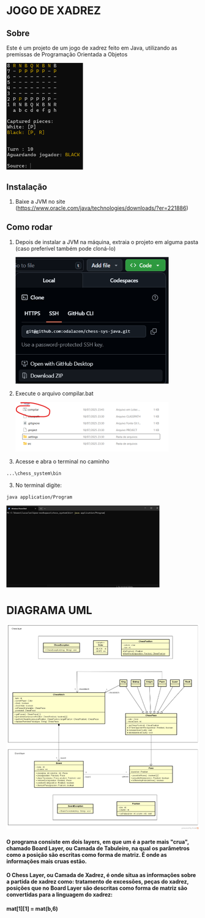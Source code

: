 # JOGO DE XADREZ
## Sobre 
Este é um projeto de um jogo de xadrez feito em Java, utilizando as premissas de Programação Orientada a Objetos

<img src="images\image.png" alt="Intro" width="200">

## Instalação
1. Baixe a JVM no site (https://www.oracle.com/java/technologies/downloads/?er=221886)

## Como rodar
1. Depois de instalar a JVM na máquina, extraia o projeto em alguma pasta (caso preferível também pode cloná-lo)

    <img src="images\image2.png" alt="Intro" width="400">

2. Execute o arquivo compilar.bat

    <img src="images\image5.png" alt="Intro" width="400">


3. Acesse e abra o terminal no caminho
```bash
...\chess_system\bin
```
3. No terminal digite: 
```bash
java application/Program
```

<img src="images\image3.png" alt="Intro" width="400">


# DIAGRAMA UML

<img src="images\image4.png" alt="Intro" width="1000">

#### O programa consiste em dois layers, em que um é a parte mais "crua", chamado Board Layer, ou Camada de Tabuleiro, na qual os parâmetros como a posição são escritas como forma de matriz. É onde as informações mais cruas estão.
#### O Chess Layer, ou Camada de Xadrez, é onde situa as informações sobre a partida de xadrez como: tratamento de excessões, peças do xadrez, posições que no Board Layer são descritas como forma de matriz são convertidas para a linguagem do xadrez:
#### mat[1][1] = mat(b,6)
